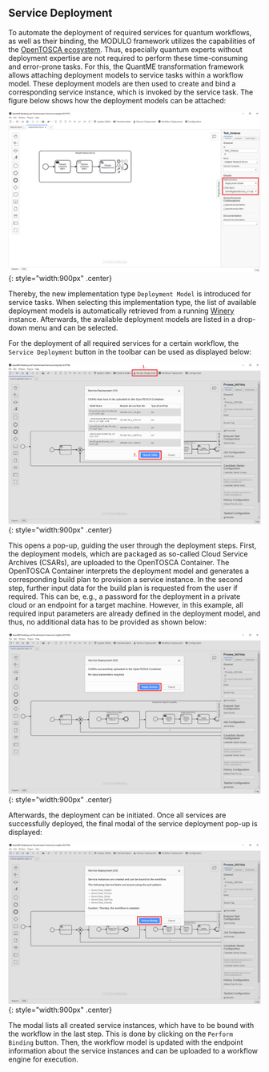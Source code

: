 ## Service Deployment

To automate the deployment of required services for quantum workflows, as well as their binding, the MODULO framework utilizes the capabilities of the [OpenTOSCA ecosystem](https://github.com/OpenTOSCA).
Thus, especially quantum experts without deployment expertise are not required to perform these time-consuming and error-prone tasks.
For this, the QuantME transformation framework allows attaching deployment models to service tasks within a workflow model.
These deployment models are then used to create and bind a corresponding service instance, which is invoked by the service task.
The figure below shows how the deployment models can be attached:

![Attach Deployment Model](/user-guide/quantme/images/attach-deployment-model.png){: style="width:900px" .center}

Thereby, the new implementation type `Deployment Model` is introduced for service tasks.
When selecting this implementation type, the list of available deployment models is automatically retrieved from a running [Winery](https://github.com/eclipse/winery) instance.
Afterwards, the available deployment models are listed in a drop-down menu and can be selected.

For the deployment of all required services for a certain workflow, the `Service Deployment` button in the toolbar can be used as displayed below:

![Trigger Deployment](/user-guide/quantme/images/modeler-initiate-service-deployment.png){: style="width:900px" .center}

This opens a pop-up, guiding the user through the deployment steps.
First, the deployment models, which are packaged as so-called Cloud Service Archives (CSARs), are uploaded to the OpenTOSCA Container.
The OpenTOSCA Container interprets the deployment model and generates a corresponding build plan to provision a service instance.
In the second step, further input data for the build plan is requested from the user if required.
This can be, e.g., a password for the deployment in a private cloud or an endpoint for a target machine.
However, in this example, all required input parameters are already defined in the deployment model, and thus, no additional data has to be provided as shown below:

![Add Input Data](/user-guide/quantme/images/modeler-upload-completed.png){: style="width:900px" .center}

Afterwards, the deployment can be initiated.
Once all services are successfully deployed, the final modal of the service deployment pop-up is displayed:

![Perform Binding](/user-guide/quantme/images/modeler-binding-services.png){: style="width:900px" .center}

The modal lists all created service instances, which have to be bound with the workflow in the last step.
This is done by clicking on the `Perform Binding` button.
Then, the workflow model is updated with the endpoint information about the service instances and can be uploaded to a workflow engine for execution.
